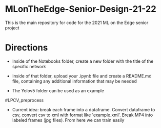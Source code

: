# MLonTheEdge-Senior-Design-21-22

This is the main repository for code for the 2021 ML on the Edge senior project

# Directions

- Inside of the Notebooks folder, create a new folder with the title of the specific network

- Inside of that folder, upload your .ipynb file and create a README.md file, containing any additional information that may be needed

- The Yolov5 folder can be used as an example

#LPCV_preprocess
- Current idea: break each frame into a dataframe. Convert dataframe to csv, convert csv to xml with format like 'example.xml'. Break MP4 into labeled frames (jpg files). From here we can train easily
